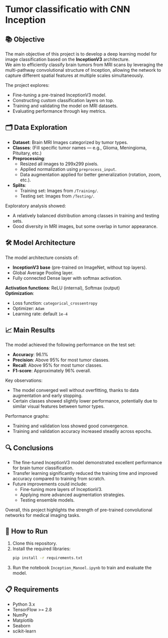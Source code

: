 # Tumor classificatio with CNN Inception

## 📚 Objective
The main objective of this project is to develop a deep learning model for image classification based on the **InceptionV3** architecture.  
We aim to efficiently classify brain tumors from MRI scans by leveraging the multi-pathway convolutional structure of Inception, allowing the network to capture different spatial features at multiple scales simultaneously.

The project explores:
- Fine-tuning a pre-trained InceptionV3 model.
- Constructing custom classification layers on top.
- Training and validating the model on MRI datasets.
- Evaluating performance through key metrics.

## 🗂️ Data Exploration
- **Dataset**: Brain MRI Images categorized by tumor types.
- **Classes**: (Fill specific tumor names — e.g., Glioma, Meningioma, Pituitary, etc.)
- **Preprocessing**:
  - Resized all images to 299x299 pixels.
  - Applied normalization using `preprocess_input`.
  - Data augmentation applied for better generalization (rotation, zoom, etc.).
- **Splits**:
  - Training set: Images from `/Training/`.
  - Testing set: Images from `/Testing/`.

Exploratory analysis showed:
- A relatively balanced distribution among classes in training and testing sets.
- Good diversity in MRI images, but some overlap in tumor appearance.

## 🛠️ Model Architecture
The model architecture consists of:
- **InceptionV3 base** (pre-trained on ImageNet, without top layers).
- Global Average Pooling layer.
- Fully connected Dense layer with softmax activation.

**Activation functions**: ReLU (internal), Softmax (output)  
**Optimization**:
- Loss function: `categorical_crossentropy`
- Optimizer: `Adam`
- Learning rate: default `1e-4`

## 📈 Main Results
The model achieved the following performance on the test set:
- **Accuracy**: 96.1%
- **Precision**: Above 95% for most tumor classes.
- **Recall**: Above 95% for most tumor classes.
- **F1-score**: Approximately 96% overall.

Key observations:
- The model converged well without overfitting, thanks to data augmentation and early stopping.
- Certain classes showed slightly lower performance, potentially due to similar visual features between tumor types.

Performance graphs:
- Training and validation loss showed good convergence.
- Training and validation accuracy increased steadily across epochs.

## 🔍 Conclusions
- The fine-tuned InceptionV3 model demonstrated excellent performance for brain tumor classification.
- Transfer learning significantly reduced the training time and improved accuracy compared to training from scratch.
- Future improvements could include:
  - Fine-tuning more layers of InceptionV3.
  - Applying more advanced augmentation strategies.
  - Testing ensemble models.

Overall, this project highlights the strength of pre-trained convolutional networks for medical imaging tasks.

## 🚀 How to Run
1. Clone this repository.
2. Install the required libraries:
    ```bash
    pip install -r requirements.txt
    ```
3. Run the notebook `Inception_Manoel.ipynb` to train and evaluate the model.

## 📋 Requirements
- Python 3.x
- TensorFlow >= 2.8
- NumPy
- Matplotlib
- Seaborn
- scikit-learn
